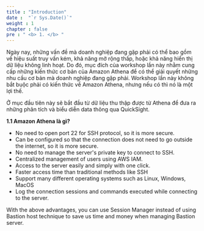 ```yaml
---
title : "Introduction"
date :  "`r Sys.Date()`" 
weight : 1 
chapter : false
pre : " <b> 1. </b> "
---
```

Ngày nay, những vấn đề mà doanh nghiệp đang gặp phải có thể bao gồm về hiệu suất truy vấn kém, khả năng mở rộng thấp, hoặc khả năng hiển thị dữ liệu không linh hoạt. Do đó, mục đích của workshop lần này nhằm cung cấp những kiến thức cơ bản của Amazon Athena để có thể giải quyết những nhu cầu cơ bản mà doanh nghiệp đang gặp phải. Workshop lần này không bắt buộc phải có kiến thức về Amazon Athena, nhưng nếu có thì nó là một lợi thế.

Ở mục đầu tiên này sẽ bắt đầu từ dữ liệu thu thập được từ Athena để đưa ra những phân tích và biểu diễn data thông qua QuickSight. 

**1.1 Amazon Athena là gì?**
 

- No need to open port 22 for SSH protocol, so it is more secure.
- Can be configured so that the connection does not need to go outside the internet, so it is more secure.
- No need to manage the server's private key to connect to SSH.
- Centralized management of users using AWS IAM.
- Access to the server easily and simply with one click.
- Faster access time than traditional methods like SSH
- Support many different operating systems such as Linux, Windows, MacOS
- Log the connection sessions and commands executed while connecting to the server.
  
With the above advantages, you can use Session Manager instead of using Bastion host technique to save us time and money when managing Bastion server. 